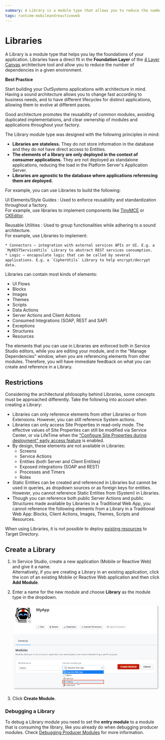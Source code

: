 ```yaml
---
summary: A Library is a module type that allows you to reduce the number of dependencies in a given environment.
tags: runtime-mobileandreactiveweb
---
```


# Libraries

A Library is a module type that helps you lay the foundations of your application. Libraries have a direct fit in the **Foundation Layer** of the [4 Layer Canvas](https://success.outsystems.com/Support/Enterprise_Customers/Maintenance_and_Operations/Designing_the_architecture_of_your_OutSystems_applications/01_The_4_Layer_Canvas) architecture tool and allow you to reduce the number of dependencies in a given environment.

<div class="info" markdown="1">

**Best Practice**

Start building your OutSystems applications with architecture in mind. Having a sound architecture allows you to change fast according to business needs, and to have different lifecycles for distinct applications, allowing them to evolve at different paces.

Good architecture promotes the reusability of common modules, avoiding duplicated implementations, and clear ownership of modules and applications throughout your factory.

</div>

The Library module type was designed with the following principles in mind:

* **Libraries are stateless.** They do not store information in the database and they do not have direct access to Entities.
* **The elements of a library are only deployed in the context of consumer applications.** They are not deployed as standalone applications, reducing the load in the Platform Server's Application Server.
* **Libraries are agnostic to the database where applications referencing them are deployed.**

For example, you can use Libraries to build the following:

UI Elements/Style Guides
:   Used to enforce reusability and standardization throughout a factory.  
    For example, use libraries to implement components like [TinyMCE](https://www.outsystems.com/forge/component-overview/1263/inputtotinymce) or [CKEditor](https://www.outsystems.com/forge/component-overview/97/ckeditor).
    
Reusable Utilities
:   Used to group functionalities while adhering to a sound architecture.  
    For example, use Libraries to implement:
    
    * Connectors — integration with external services APIs or UI. E.g. a `MyRESTServiceUtils` Library to abstract REST services consumption.
    * Logic — encapsulate logic that can be called by several applications. E.g. a `CipherUtils` Library to help encrypt/decrypt data.

Libraries can contain most kinds of elements:

* UI Flows
* Blocks
* Images
* Themes
* Scripts
* Data Actions
* Server Actions and Client Actions
* Consumed Integrations (SOAP, REST and SAP)
* Exceptions
* Structures
* Resources

The elements that you can use in Libraries are enforced both in Service Studio editors, while you are editing your module, and in the "Manage Dependencies" window, when you are referencing elements from other modules. Therefore, you will have immediate feedback on what you can create and reference in a Library.

## Restrictions

Considering the architectural philosophy behind Libraries, some concepts must be approached differently. Take the following into account when creating a Library:

* Libraries can only reference elements from other Libraries or from Extensions. However, you can still reference System actions.
* Libraries can only access Site Properties in read-only mode. The effective values of Site Properties can still be modified via Service Center, or via LifeTime when the ["Configure Site Properties during deployment" early access feature](../../managing-the-applications-lifecycle/deploy-applications/ea-configure-site-properties-during-deploy.md) is enabled.
* By design, these elements are not available in Libraries:
    * Screens
    * Service Actions
    * Entities (both Server and Client Entities)
    * Exposed integrations (SOAP and REST)
    * Processes and Timers
    * Roles
* Static Entities can be created and referenced in Libraries but cannot be used in queries, as dropdown sources or as foreign keys for entities. However, you cannot reference Static Entities from (System) in Libraries.
* Though you can reference both public Server Actions and public Structures made available by Libraries in a Traditional Web App, you cannot reference the following elements from a Library in a Traditional Web App: Blocks, Client Actions, Images, Themes, Scripts and Resources.

<div class="info" markdown="1">

When using Libraries, it is not possible to deploy [existing resources](../data/resources.md) to Target Directory.

</div>

## Create a Library

1. In Service Studio, create a new application (Mobile or Reactive Web) and give it a name.  
    Alternatively, if you are creating a Library in an existing application, click the icon of an existing Mobile or Reactive Web application and then click **Add Module**.

1. Enter a name for the new module and choose **Library** as the module type in the dropdown.

    ![](images/ss-create-library.png)

1. Click **Create Module**.

### Debugging a Library

To debug a Library module you need to set the **entry module** to a module that is consuming the library, like you already do when debugging producer modules. Check [Debugging Producer Modules](../troubleshoot/debug/debug-producer-modules.md) for more information.
